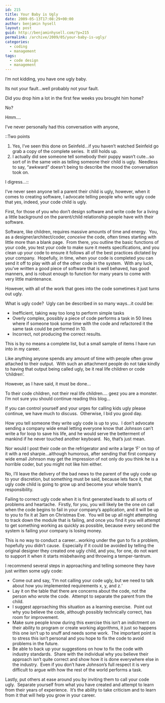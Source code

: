 ```yaml
---
id: 215
title: Your Baby is Ugly
date: 2009-05-13T17:08:29+00:00
author: benjamin hysell
layout: post
guid: http://benjaminhysell.com/?p=215
permalink: /archive/2009/05/your-baby-is-ugly/
categories:
  - coding
  - management
tags:
  - code design
  - management
---
```

I’m not kidding, you have one ugly baby.

Its not your fault...well probably not your fault.

Did you drop him a lot in the first few weeks you brought him home?

No?

Hmm….

I’ve never personally had this conversation with anyone,

::Two points
<ol>
	<li>Yes, I’ve seen this done on Seinfeld...if you haven’t watched Seinfeld go grab a copy of the complete series.  It still holds up.</li>
	<li>I actually did see someone tell somebody their puppy wasn’t cute...so sort of in the same vein as telling someone their child is ugly.  Needless to say, “awkward” doesn’t being to describe the mood the conversation took on.</li>
</ol>
I digress...::

I’ve never seen anyone tell a parent their child is ugly, however, when it comes to creating software, I advocate telling people who write ugly code that yes, indeed, your code child is ugly.

First, for those of you who don’t design software and write code for a living a little background on the parent/child relationship people have with their software.

Software, like children, requires massive amounts of time and energy.  You, as a designer/architect/coder, <em>conceive</em> the code, often times starting with little more than a blank page.  From there, you outline the basic functions of your code, you test your code to make sure it meets specifications, and you clean up your code to ensure it follows all of the best practices dictated by your company.  Hopefully, in time, when your code is completed you can send it off to play with all of the other code in the system.  With any luck, you’ve written a good piece of software that is well behaved, has good manners, and is robust enough to function for many years to come with very little maintenance.

However, with all of the work that goes into the code sometimes it just turns out ugly.

What is ugly code?  Ugly can be described in so many ways...it could be:
<ul>
	<li>Inefficient, taking way too long to perform simple tasks</li>
	<li>Overly complex, possibly a piece of code performs a task in 50 lines where if someone took some time with the code and refactored it the same task could be performed in 10.</li>
	<li>Incorrect, not producing the correct results.</li>
</ul>
This is by no means a complete list, but a small sample of items I have run into in my career.

Like anything anyone spends any amount of time with people often grow attached to their output.  With such an attachment people do not take kindly to having that output being called ugly, be it real life children or code ‘children’.

However, as I have said, it must be done...

To their code children, not their real life children.... geez you are a monster.  I’m not sure you should continue reading this blog...

If you can control yourself and your urges for calling kids ugly please continue, we have much to discuss.  Otherwise, I bid you good day.

How you tell someone they write ugly code is up to you.  I don’t advocate sending a company wide email letting everyone know that Johnson can’t write a for loop to save his life, and he would serve the betterment of mankind if he never touched another keyboard.  No, that’s just mean.

Nor would I post their code on the refrigerator and write a large ‘F’ on top of it with a red sharpie...although humorous, after sending that first company wide email Johnson may get the impression of not only do you think he is a horrible coder, but you might not like him either.

No, I’ll leave the delivery of the bad news to the parent of the ugly code up to your discretion, but something must be said, because lets face it, that ugly code child is going to grow up and become your whole team’s responsibility.

Failing to correct ugly code when it is first generated leads to all sorts of problems and heartache.  Firstly, for you, you will likely be the one on call when the code begins to fail in your company’s application, and it will be up to you to fix it at 3am on Christmas Eve.  You will be up all night attempting to track down the module that is failing, and once you find it you will attempt to get something working as quickly as possible, because every second the system is failing your company is losing money.

This is no way to conduct a career...working under the gun to fix a problem, hopefully you didn’t cause.  Especially if it could be avoided by telling the original designer they created one ugly child, and you, for one, do not want to support it when it starts misbehaving and throwing a temper-tantrum.

I recommend several steps in approaching and telling someone they have just written some ugly code:
<ul>
	<li>Come out and say, ‘I’m not calling your code ugly, but we need to talk about how you implemented requirements x, y, and z.‘</li>
	<li>Lay it on the table that there are concerns about the code, not the person who wrote the code.  Attempt to separate the parent from the child.</li>
	<li>I suggest approaching this situation as a learning exercise.  Point out why you believe the code, although possibly technically correct, has room for improvement.</li>
	<li>Make sure people know during this exercise this isn’t an indictment on their ability to program or create working algorithms, it just so happens this one isn’t up to snuff and needs some work.  The important point is to stress this isn’t personal and you hope to fix the code to avoid problems in the future.</li>
	<li>Be able to back up your suggestions on how to fix the code with industry standards.  Share with the individual why you believe their approach isn’t quite correct and show how it is done everywhere else in the industry.  Even if you don’t have Johnson’s full respect it is very difficult to argue with how the rest of the world performs a task.</li>
</ul>
Lastly, put others at ease around you by inviting them to call your code ugly.  Separate yourself from what you have created and attempt to learn from their years of experience.  It’s the ability to take criticism and to learn from it that will help you grow in your career.